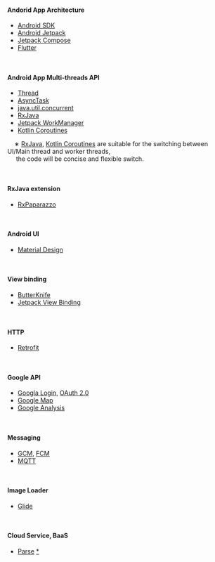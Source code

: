 #### Andorid App Architecture

- [Android SDK](https://developer.android.com/guide/components/fundamentals)
- [Android Jetpack](https://developer.android.com/jetpack)
- [Jetpack Compose](https://developer.android.com/jetpack/compose)
- [Flutter](https://flutter.dev/?gclid=Cj0KCQjwpdqDBhCSARIsAEUJ0hMdR2oWy7z1gZjCunnyttwc72u1_WeQt7kKgTPZJZOMSBGukRthx3waAu-yEALw_wcB&gclsrc=aw.ds)


</br>

#### Android App Multi-threads API

- [Thread](https://developer.android.com/reference/java/lang/Thread)
- [AsyncTask](https://www.google.com/url?client=internal-element-cse&cx=000521750095050289010:zpcpi1ea4s8&q=https://developer.android.com/reference/android/os/AsyncTask&sa=U&ved=2ahUKEwiF0L7F8f3vAhW9xosBHfY7DaEQFjAAegQIAhAB&usg=AOvVaw1kT9NqmBAtdKl_ofOEpNim)
- [java.util.concurrent](https://developer.android.com/reference/java/util/concurrent/package-summary)
- [RxJava](https://github.com/ReactiveX/RxJava)
- [Jetpack WorkManager](https://developer.android.com/topic/libraries/architecture/workmanager)
- [Kotlin Coroutines](https://developer.android.com/kotlin/coroutines)

&nbsp; &nbsp; ∗ [RxJava](https://github.com/ReactiveX/RxJava), [Kotlin Coroutines](https://developer.android.com/kotlin/coroutines) are suitable for the switching between UI/Main thread and worker threads,
</br>&nbsp; &nbsp; &nbsp;the code will be concise and flexible switch.

</br>

#### RxJava extension

- [RxPaparazzo](https://github.com/miguelbcr/RxPaparazzo)


</br>

#### Android UI

- [Material Design](https://developer.android.com/guide/topics/ui/look-and-feel)



</br>

#### View binding
- [ButterKnife](https://github.com/JakeWharton/butterknife)
- [Jetpack View Binding](https://developer.android.com/topic/libraries/view-binding)

</br>

#### HTTP
- [Retrofit](https://square.github.io/retrofit/)


</br>

#### Google API

- [Googla Login](https://developers.google.com/identity/sign-in/web/sign-in), [OAuth 2.0](https://developers.google.com/identity/protocols/oauth2)
- [Google Map](https://developers.google.com/maps?hl=zh-tw)
- [Google Analysis](https://developers.google.com/analytics/devguides/reporting/core/v4)

</br>

#### Messaging

- [GCM](https://developers.google.com/cloud-messaging), [FCM](https://firebase.google.com/docs/cloud-messaging)
- [MQTT](https://mqtt.org/)


</br>

#### Image Loader

- [Glide](https://github.com/bumptech/glide)


</br>

#### Cloud Service, BaaS
- [Parse](https://parseplatform.org/) [*](https://zhuanlan.zhihu.com/p/61617125)